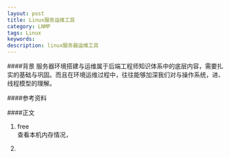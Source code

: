 ```yaml
---
layout: post
title: Linux服务运维工具
category: LNMP
tags: Linux
keywords: 
description: linux服务器运维工具
---
```


####背景
服务器环境搭建与运维属于后端工程师知识体系中的底层内容，需要扎实的基础与巩固。而且在环境运维过程中，往往能够加深我们对与操作系统，进、线程模型的理解。


####参考资料


####正文

1. free  
	查看本机内存情况，

2. 